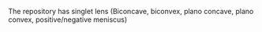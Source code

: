 The repository has singlet lens (Biconcave, biconvex, plano concave, plano convex, positive/negative meniscus)

